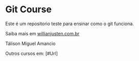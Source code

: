 # Git Course

Este é um repositorio teste para ensinar como o git funciona.

Saiba mais em [willianjusten.com.br](http://www.willianjusten.com.br)

Tálison Miguel Amancio

Outros cursos em: [#Url]
